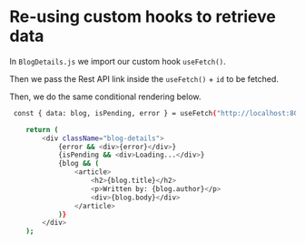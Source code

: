 # Re-using custom hooks to retrieve data

In `BlogDetails.js` we import our custom hook `useFetch()`.

Then we pass the Rest API link inside the `useFetch()` + `id` to be fetched.

Then, we do the same conditional rendering below.

```bash
 const { data: blog, isPending, error } = useFetch("http://localhost:8000/blogs/" + id);

    return (
        <div className="blog-details">
            {error && <div>{error}</div>}
            {isPending && <div>Loading...</div>}
            {blog && (
                <article>
                    <h2>{blog.title}</h2>
                    <p>Written by: {blog.author}</p>
                    <div>{blog.body}</div>
                </article>
            )}
        </div>
    );
```



